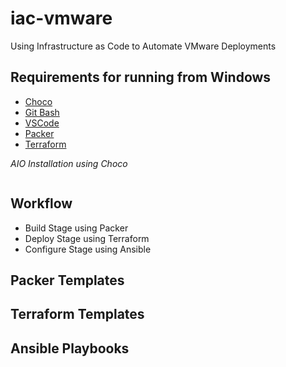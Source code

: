 # iac-vmware
Using Infrastructure as Code to Automate VMware Deployments

## Requirements for running from Windows
- [Choco](https://chocolatey.org/)
- [Git Bash]()
- [VSCode]()
- [Packer]()
- [Terraform]()

*AIO Installation using Choco*
```powershell

```
##  Workflow
- Build Stage using Packer
- Deploy Stage using Terraform
- Configure Stage using Ansible

## Packer Templates

## Terraform Templates

## Ansible Playbooks
